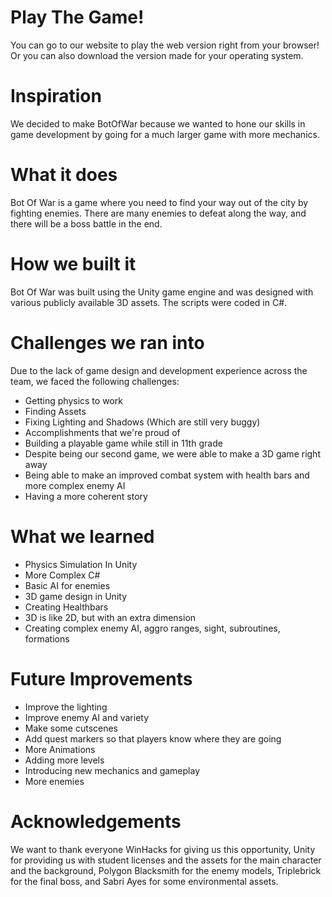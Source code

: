 # Play The Game!
You can go to our website to play the web version right from your browser! Or you can also download the version made for your operating system.

# Inspiration
We decided to make BotOfWar because we wanted to hone our skills in game development by going for a much larger game with more mechanics.

# What it does
Bot Of War is a game where you need to find your way out of the city by fighting enemies. There are many enemies to defeat along the way, and there will be a boss battle in the end.

# How we built it
Bot Of War was built using the Unity game engine and was designed with various publicly available 3D assets. The scripts were coded in C#.

# Challenges we ran into
Due to the lack of game design and development experience across the team, we faced the following challenges:

* Getting physics to work
* Finding Assets
* Fixing Lighting and Shadows (Which are still very buggy)
* Accomplishments that we're proud of
* Building a playable game while still in 11th grade
* Despite being our second game, we were able to make a 3D game right away
* Being able to make an improved combat system with health bars and more complex enemy AI
* Having a more coherent story

# What we learned
* Physics Simulation In Unity
* More Complex C#
* Basic AI for enemies
* 3D game design in Unity
* Creating Healthbars
* 3D is like 2D, but with an extra dimension
* Creating complex enemy AI, aggro ranges, sight, subroutines, formations

# Future Improvements
* Improve the lighting
* Improve enemy AI and variety
* Make some cutscenes
* Add quest markers so that players know where they are going
* More Animations
* Adding more levels
* Introducing new mechanics and gameplay
* More enemies

# Acknowledgements
We want to thank everyone WinHacks for giving us this opportunity, Unity for providing us with student licenses and the assets for the main character and the background, Polygon Blacksmith for the enemy models, Triplebrick for the final boss, and Sabri Ayes for some environmental assets.
